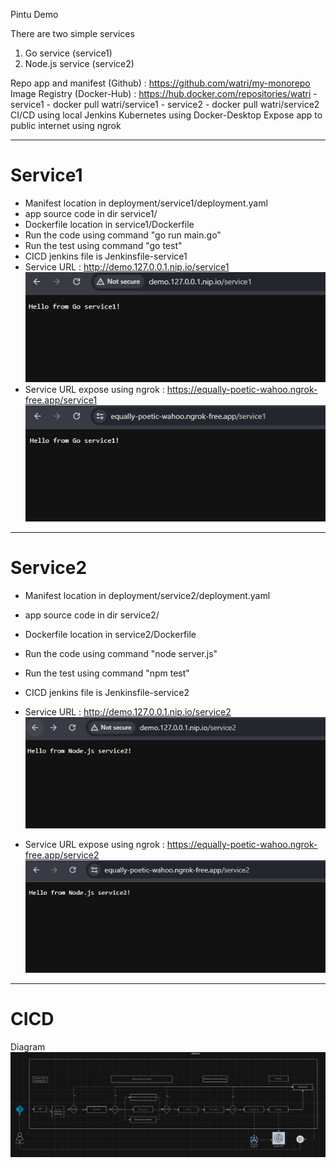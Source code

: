 Pintu Demo

There are two simple services
1. Go service (service1)
2. Node.js service (service2)


Repo app and manifest (Github) : https://github.com/watri/my-monorepo
Image Registry (Docker-Hub) : https://hub.docker.com/repositories/watri
    - service1 - docker pull watri/service1
    - service2 - docker pull watri/service2
CI/CD using local Jenkins
Kubernetes using Docker-Desktop
Expose app to public internet using ngrok 


----------------------------------------------------------------
# Service1 

- Manifest location in deployment/service1/deployment.yaml
- app source code in dir service1/
- Dockerfile location in service1/Dockerfile
- Run the code using command "go run main.go" 
- Run the test using command "go test"
- CICD jenkins file is Jenkinsfile-service1
- Service URL : http://demo.127.0.0.1.nip.io/service1 
![service1](deployment/1.png)
- Service URL expose using ngrok : https://equally-poetic-wahoo.ngrok-free.app/service1
![ngrok1](deployment/3.png)

----------------------------------------------------------------
# Service2 

- Manifest location in deployment/service2/deployment.yaml
- app source code in dir service2/
- Dockerfile location in service2/Dockerfile
- Run the code using command "node server.js" 
- Run the test using command "npm test"
- CICD jenkins file is Jenkinsfile-service2
- Service URL : http://demo.127.0.0.1.nip.io/service2 
![service2](deployment/2.png)

- Service URL expose using ngrok : https://equally-poetic-wahoo.ngrok-free.app/service2
![ngrok2](deployment/4.png)

----------------------------------------------------------------
# CICD
Diagram
![diagram](deployment/5.png)

